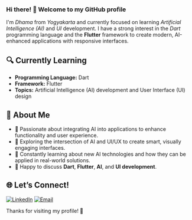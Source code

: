 ### Hi there! 👋 Welcome to my GitHub profile

I'm *Dhama* from *Yogyakarta* and currently focused on learning *Artificial Intelligence (AI)* and *UI* development. I have a strong interest in the *Dart* programming language and the **Flutter** framework to create modern, AI-enhanced applications with responsive interfaces.

## 🔍 Currently Learning

- **Programming Language:** Dart
- **Framework:** Flutter
- **Topics:** Artificial Intelligence (AI) development and User Interface (UI) design

## 🎯 About Me

- 🌱 Passionate about integrating AI into applications to enhance functionality and user experience.
- 🎨 Exploring the intersection of AI and UI/UX to create smart, visually engaging interfaces.
- 🤖 Constantly learning about new AI technologies and how they can be applied in real-world solutions.
- 💬 Happy to discuss **Dart**, **Flutter**, **AI**, and **UI development**.

## 🌐 Let’s Connect!

[![LinkedIn](https://img.shields.io/badge/LinkedIn-000?style=for-the-badge&logo=linkedin&logoColor=0A66C2)](https://www.linkedin.com/in/dhama-shidqi-putra-12897232a)
[![Email](https://img.shields.io/badge/Email-000?style=for-the-badge&logo=gmail&logoColor=EA4335)](mailto:dhamzk026@gmail.com)

Thanks for visiting my profile! 🚀
